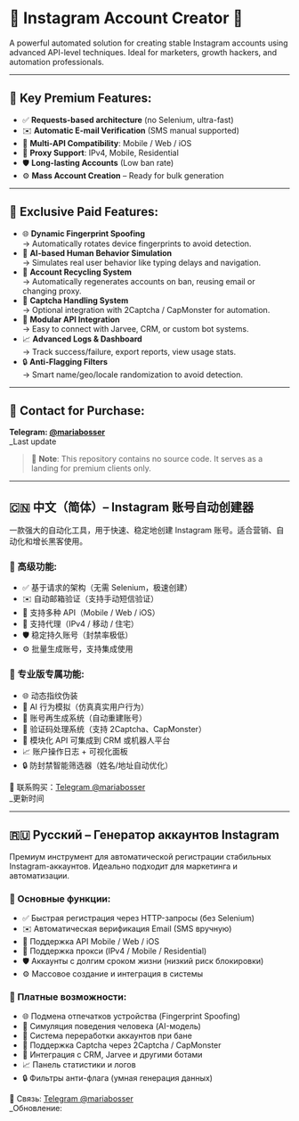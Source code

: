 
# 🌟 Instagram Account Creator 🌟

A powerful automated solution for creating stable Instagram accounts using advanced API-level techniques. Ideal for marketers, growth hackers, and automation professionals.

---

## 🔑 Key Premium Features:
- ✅ **Requests-based architecture** (no Selenium, ultra-fast)
- ✉️ **Automatic E-mail Verification** (SMS manual supported)
- 📱 **Multi-API Compatibility**: Mobile / Web / iOS
- 🔐 **Proxy Support**: IPv4, Mobile, Residential
- 🛡️ **Long-lasting Accounts** (Low ban rate)
- ⚙️ **Mass Account Creation** – Ready for bulk generation

---

## 💎 Exclusive Paid Features:
- 🌐 **Dynamic Fingerprint Spoofing**  
  → Automatically rotates device fingerprints to avoid detection.
- 🧠 **AI-based Human Behavior Simulation**  
  → Simulates real user behavior like typing delays and navigation.
- 🔄 **Account Recycling System**  
  → Automatically regenerates accounts on ban, reusing email or changing proxy.
- 💬 **Captcha Handling System**  
  → Optional integration with 2Captcha / CapMonster for automation.
- 🧩 **Modular API Integration**  
  → Easy to connect with Jarvee, CRM, or custom bot systems.
- 📈 **Advanced Logs & Dashboard**  
  → Track success/failure, export reports, view usage stats.
- 🔒 **Anti-Flagging Filters**  
  → Smart name/geo/locale randomization to avoid detection.

---

## 📩 Contact for Purchase:
**Telegram: [@mariabosser](https://t.me/mariabosser)**  
_Last update 

> 📌 **Note**: This repository contains no source code. It serves as a landing for premium clients only.

---

## 🇨🇳 中文（简体）– Instagram 账号自动创建器

一款强大的自动化工具，用于快速、稳定地创建 Instagram 账号。适合营销、自动化和增长黑客使用。

### 🔑 高级功能:
- ✅ 基于请求的架构（无需 Selenium，极速创建）
- ✉️ 自动邮箱验证（支持手动短信验证）
- 📱 支持多种 API（Mobile / Web / iOS）
- 🔐 支持代理（IPv4 / 移动 / 住宅）
- 🛡️ 稳定持久账号（封禁率极低）
- ⚙️ 批量生成账号，支持集成使用

### 💎 专业版专属功能:
- 🌐 动态指纹伪装  
- 🧠 AI 行为模拟（仿真真实用户行为）  
- 🔄 账号再生成系统（自动重建账号）  
- 💬 验证码处理系统（支持 2Captcha、CapMonster）  
- 🧩 模块化 API 可集成到 CRM 或机器人平台  
- 📈 账户操作日志 + 可视化面板  
- 🔒 防封禁智能筛选器（姓名/地址自动优化）

📩 联系购买：[Telegram @mariabosser](https://t.me/mariabosser)  
_更新时间

---

## 🇷🇺 Русский – Генератор аккаунтов Instagram

Премиум инструмент для автоматической регистрации стабильных Instagram-аккаунтов. Идеально подходит для маркетинга и автоматизации.

### 🔑 Основные функции:
- ✅ Быстрая регистрация через HTTP-запросы (без Selenium)
- ✉️ Автоматическая верификация Email (SMS вручную)
- 📱 Поддержка API Mobile / Web / iOS
- 🔐 Поддержка прокси (IPv4 / Mobile / Residential)
- 🛡️ Аккаунты с долгим сроком жизни (низкий риск блокировки)
- ⚙️ Массовое создание и интеграция в системы

### 💎 Платные возможности:
- 🌐 Подмена отпечатков устройства (Fingerprint Spoofing)
- 🧠 Симуляция поведения человека (AI-модель)
- 🔄 Система переработки аккаунтов при бане
- 💬 Поддержка Captcha через 2Captcha / CapMonster
- 🧩 Интеграция с CRM, Jarvee и другими ботами
- 📈 Панель статистики и логов
- 🔒 Фильтры анти-флага (умная генерация данных)

📩 Связь: [Telegram @mariabosser](https://t.me/mariabosser)  
_Обновление:
